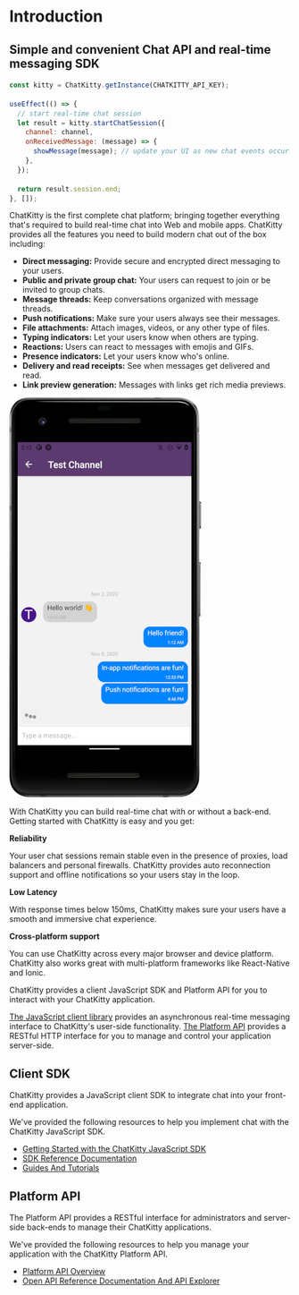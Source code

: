 # Introduction

## Simple and convenient Chat API and real-time messaging SDK

```javascript
const kitty = ChatKitty.getInstance(CHATKITTY_API_KEY);

useEffect(() => {
  // start real-time chat session
  let result = kitty.startChatSession({
    channel: channel,
    onReceivedMessage: (message) => {
      showMessage(message); // update your UI as new chat events occur
    },
  });

  return result.session.end;
}, []);
```

ChatKitty is the first complete chat platform; bringing together everything that's required to build real-time chat into Web and mobile apps. ChatKitty provides all the features you need to build modern chat out of the box including:

* **Direct messaging:** Provide secure and encrypted direct messaging to your users.
* **Public and private group chat:** Your users can request to join or be invited to group chats.
* **Message threads:** Keep conversations organized with message threads.
* **Push notifications:** Make sure your users always see their messages.
* **File attachments:** Attach images, videos, or any other type of files.
* **Typing indicators:** Let your users know when others are typing.
* **Reactions:** Users can react to messages with emojis and GIFs.
* **Presence indicators:** Let your users know who's online.
* **Delivery and read receipts:** See when messages get delivered and read.
* **Link preview generation:** Messages with links get rich media previews.

![This example was created with ChatKitty.](.gitbook/assets/screenshot-chatkitty-demo-app.png)

With ChatKitty you can build real-time chat with or without a back-end. Getting started with ChatKitty is easy and you get:

**Reliability**

Your user chat sessions remain stable even in the presence of proxies, load balancers and personal firewalls. ChatKitty provides auto reconnection support and offline notifications so your users stay in the loop.

**Low Latency**

With response times below 150ms, ChatKitty makes sure your users have a smooth and immersive chat experience.

**Cross-platform support**

You can use ChatKitty across every major browser and device platform. ChatKitty also works great with multi-platform frameworks like React-Native and Ionic.

ChatKitty provides a client JavaScript SDK and Platform API for you to interact with your ChatKitty application.

[The JavaScript client library](getting-started/javascript-real-time-messaging-quick-start.md) provides an asynchronous real-time messaging interface to ChatKitty's user-side functionality. [The Platform API](https://swagger.chatkitty.com/) provides a RESTful HTTP interface for you to manage and control your application server-side.

## Client SDK

ChatKitty provides a JavaScript client SDK to integrate chat into your front-end application.

We've provided the following resources to help you implement chat with the ChatKitty JavaScript SDK.

* [Getting Started with the ChatKitty JavaScript SDK](getting-started/javascript-real-time-messaging-quick-start.md)
* [SDK Reference Documentation](https://chatkitty.github.io/chatkitty-js/classes/chatkitty.chatkitty-1.html)
* [Guides And Tutorials](https://www.chatkitty.com/guides/)

## Platform API

The Platform API provides a RESTful interface for administrators and server-side back-ends to manage their ChatKitty applications.

We've provided the following resources to help you manage your application with the ChatKitty Platform API.

* [Platform API Overview](platform-api/overview.md)
* [Open API Reference Documentation And API Explorer](https://swagger.chatkitty.com/)

